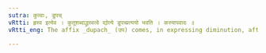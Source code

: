 ```yaml
---
sutra: कुत्वाः, डुपच्
vRtti: हृस्व इत्येव । कुतूशब्दाद्ध्रस्वत्वे द्योत्ये डुपच्प्रत्ययो भवति । कस्यापवादः ॥
vRtti_eng: The affix _dupach_ (उप) comes, in expressing diminution, after the word _kutu_ 'a jar'.

---
```

